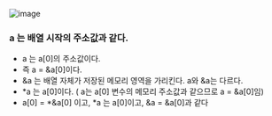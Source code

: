 ![image](https://user-images.githubusercontent.com/77326600/233278631-b137e4dc-a193-4c7f-a064-3bd625c192b3.png)

### a 는 배열 시작의 주소값과 같다.

- a 는 a[0]의 주소값이다.
- 즉 a = &a[0]이다.
-  &a 는 배열 자체가 저장된 메모리 영역을 가리킨다. a와 &a는 다르다.
-  *a 는 a[0]이다. ( a는 a[0] 변수의 메모리 주소값과 같으므로 a = &a[0]임)
-  a[0] = *&a[0] 이고, *a 는  a[0]이고, &a = &a[0]과 같다
